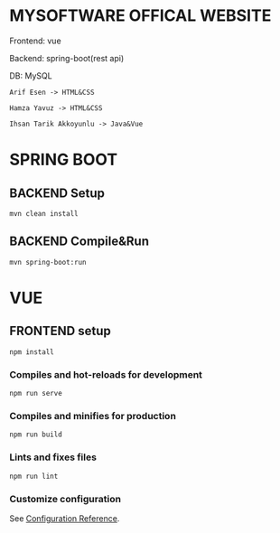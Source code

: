 # MYSOFTWARE OFFICAL WEBSITE


Frontend: vue

Backend: spring-boot(rest api)

DB: MySQL

```
Arif Esen -> HTML&CSS

Hamza Yavuz -> HTML&CSS

Ihsan Tarik Akkoyunlu -> Java&Vue
```
# **SPRING BOOT**

## BACKEND Setup
```
mvn clean install
```
## BACKEND Compile&Run
```
mvn spring-boot:run
```

# **VUE**

## FRONTEND setup
```
npm install
```

### Compiles and hot-reloads for development
```
npm run serve
```

### Compiles and minifies for production
```
npm run build
```

### Lints and fixes files
```
npm run lint
```

### Customize configuration
See [Configuration Reference](https://cli.vuejs.org/config/).
